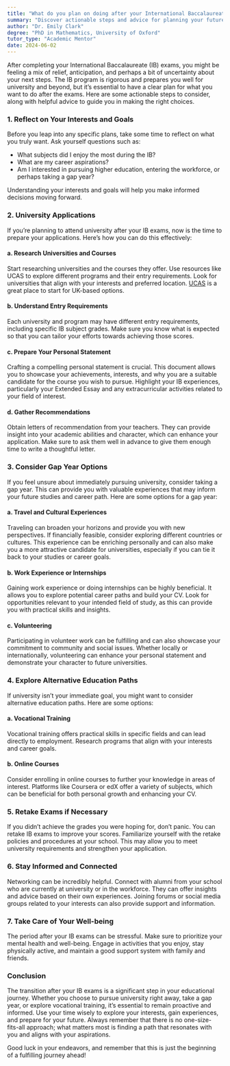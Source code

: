 ```yaml
---
title: "What do you plan on doing after your International Baccalaureate exams (IB)?"
summary: "Discover actionable steps and advice for planning your future after International Baccalaureate exams, focusing on your interests and goals."
author: "Dr. Emily Clark"
degree: "PhD in Mathematics, University of Oxford"
tutor_type: "Academic Mentor"
date: 2024-06-02
---
```


After completing your International Baccalaureate (IB) exams, you might be feeling a mix of relief, anticipation, and perhaps a bit of uncertainty about your next steps. The IB program is rigorous and prepares you well for university and beyond, but it’s essential to have a clear plan for what you want to do after the exams. Here are some actionable steps to consider, along with helpful advice to guide you in making the right choices.

### 1. **Reflect on Your Interests and Goals**

Before you leap into any specific plans, take some time to reflect on what you truly want. Ask yourself questions such as:
- What subjects did I enjoy the most during the IB?
- What are my career aspirations?
- Am I interested in pursuing higher education, entering the workforce, or perhaps taking a gap year?

Understanding your interests and goals will help you make informed decisions moving forward. 

### 2. **University Applications**

If you’re planning to attend university after your IB exams, now is the time to prepare your applications. Here’s how you can do this effectively:

#### a. **Research Universities and Courses**

Start researching universities and the courses they offer. Use resources like UCAS to explore different programs and their entry requirements. Look for universities that align with your interests and preferred location. [UCAS](https://www.ucas.com/further-education/post-16-qualifications/qualifications-you-can-take/international-baccalaureate-ib) is a great place to start for UK-based options.

#### b. **Understand Entry Requirements**

Each university and program may have different entry requirements, including specific IB subject grades. Make sure you know what is expected so that you can tailor your efforts towards achieving those scores.

#### c. **Prepare Your Personal Statement**

Crafting a compelling personal statement is crucial. This document allows you to showcase your achievements, interests, and why you are a suitable candidate for the course you wish to pursue. Highlight your IB experiences, particularly your Extended Essay and any extracurricular activities related to your field of interest.

#### d. **Gather Recommendations**

Obtain letters of recommendation from your teachers. They can provide insight into your academic abilities and character, which can enhance your application. Make sure to ask them well in advance to give them enough time to write a thoughtful letter.

### 3. **Consider Gap Year Options**

If you feel unsure about immediately pursuing university, consider taking a gap year. This can provide you with valuable experiences that may inform your future studies and career path. Here are some options for a gap year:

#### a. **Travel and Cultural Experiences**

Traveling can broaden your horizons and provide you with new perspectives. If financially feasible, consider exploring different countries or cultures. This experience can be enriching personally and can also make you a more attractive candidate for universities, especially if you can tie it back to your studies or career goals.

#### b. **Work Experience or Internships**

Gaining work experience or doing internships can be highly beneficial. It allows you to explore potential career paths and build your CV. Look for opportunities relevant to your intended field of study, as this can provide you with practical skills and insights.

#### c. **Volunteering**

Participating in volunteer work can be fulfilling and can also showcase your commitment to community and social issues. Whether locally or internationally, volunteering can enhance your personal statement and demonstrate your character to future universities.

### 4. **Explore Alternative Education Paths**

If university isn’t your immediate goal, you might want to consider alternative education paths. Here are some options:

#### a. **Vocational Training**

Vocational training offers practical skills in specific fields and can lead directly to employment. Research programs that align with your interests and career goals.

#### b. **Online Courses**

Consider enrolling in online courses to further your knowledge in areas of interest. Platforms like Coursera or edX offer a variety of subjects, which can be beneficial for both personal growth and enhancing your CV.

### 5. **Retake Exams if Necessary**

If you didn’t achieve the grades you were hoping for, don’t panic. You can retake IB exams to improve your scores. Familiarize yourself with the retake policies and procedures at your school. This may allow you to meet university requirements and strengthen your application.

### 6. **Stay Informed and Connected**

Networking can be incredibly helpful. Connect with alumni from your school who are currently at university or in the workforce. They can offer insights and advice based on their own experiences. Joining forums or social media groups related to your interests can also provide support and information.

### 7. **Take Care of Your Well-being**

The period after your IB exams can be stressful. Make sure to prioritize your mental health and well-being. Engage in activities that you enjoy, stay physically active, and maintain a good support system with family and friends. 

### Conclusion

The transition after your IB exams is a significant step in your educational journey. Whether you choose to pursue university right away, take a gap year, or explore vocational training, it’s essential to remain proactive and informed. Use your time wisely to explore your interests, gain experiences, and prepare for your future. Always remember that there is no one-size-fits-all approach; what matters most is finding a path that resonates with you and aligns with your aspirations.

Good luck in your endeavors, and remember that this is just the beginning of a fulfilling journey ahead!
    